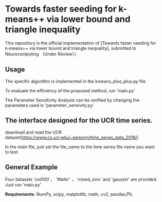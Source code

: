 # Towards faster seeding for k-means++ via lower bound and triangle inequality
This repository is the official implementation of [Towards faster seeding for k-means++ via lower bound and triangle inequality], submitted to Neurocomputing （Under Review））

## Usage

The specific algorithm is implemented in the kmeans_plus_plus.py file.

To evaluate the efficiency of the proposed method, run 'main.py'

The Parameter Sensitivity Analysis can be verified by changing the parameters used in 'parameter_sensivity.py'.

## The interface designed for the UCR time series.

download and read the UCR dataset(https://www.cs.ucr.edu/~eamonn/time_series_data_2018/)

In the main file, just set the file_name to the time series file name you want to test.

## General Example
Four datasets 'coil100'， 'Wafer' ， 'mixed_sinx' and 'gaussin' are provided. Just run 'main.py'

**Requirements**: NumPy, scipy, matplotlib, math, cv2, pandas,PIL



